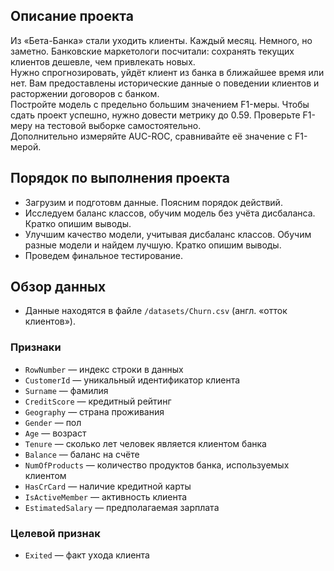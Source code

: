 ## Описание проекта
Из «Бета-Банка» стали уходить клиенты. Каждый месяц. Немного, но заметно. Банковские маркетологи посчитали: сохранять текущих клиентов дешевле, чем привлекать новых.\
Нужно спрогнозировать, уйдёт клиент из банка в ближайшее время или нет. Вам предоставлены исторические данные о поведении клиентов и расторжении договоров с банком. \
Постройте модель с предельно большим значением F1-меры. Чтобы сдать проект успешно, нужно довести метрику до 0.59. Проверьте F1-меру на тестовой выборке самостоятельно.\
Дополнительно измеряйте AUC-ROC, сравнивайте её значение с F1-мерой.


## Порядок по выполнения проекта
* Загрузим и подготовм данные. Поясним порядок действий.
* Исследуем баланс классов, обучим модель без учёта дисбаланса. Кратко опишим выводы.
* Улучшим качество модели, учитывая дисбаланс классов. Обучим разные модели и найдем лучшую. Кратко опишим выводы.
* Проведем финальное тестирование.

## Обзор данных
* Данные находятся в файле `/datasets/Churn.csv`  (англ. «отток клиентов»). 
### **Признаки**
* `RowNumber` — индекс строки в данных
* `CustomerId` — уникальный идентификатор клиента
* `Surname` — фамилия
* `CreditScore` — кредитный рейтинг
* `Geography` — страна проживания
* `Gender` — пол
* `Age` — возраст
* `Tenure` — сколько лет человек является клиентом банка
* `Balance` — баланс на счёте
* `NumOfProducts` — количество продуктов банка, используемых клиентом
* `HasCrCard` — наличие кредитной карты
* `IsActiveMember` — активность клиента
* `EstimatedSalary` — предполагаемая зарплата
### **Целевой признак**
* `Exited` — факт ухода клиента